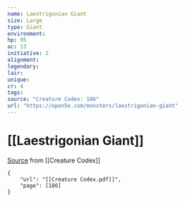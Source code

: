 ```yaml
---
name: Laestrigonian Giant
size: Large
type: Giant
environment: 
hp: 95
ac: 13
initiative: 2
alignment: 
legendary: 
lair: 
unique: 
cr: 4
tags: 
source: "Creature Codex: 186"
url: "https://open5e.com/monsters/laestrigonian-giant"
---
```

# [[Laestrigonian Giant]]

[Source](zotero://open-pdf/library/items/NTNKJRHG?page=186) from [[Creature Codex]]

```pdf
{
	"url": "[[Creature Codex.pdf]]",
	"page": [186]
}
```

